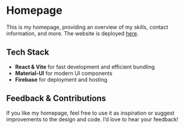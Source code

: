 # Homepage

This is my homepage, providing an overview of my skills, contact information, and more. The website is deployed [here](https://homepage-bdc65.web.app).

## Tech Stack

- **React & Vite** for fast development and efficient bundling
- **Material-UI** for modern UI components
- **Firebase** for deployment and hosting

## Feedback & Contributions

If you like my homepage, feel free to use it as inspiration or suggest improvements to the design and code. I’d love to hear your feedback!
